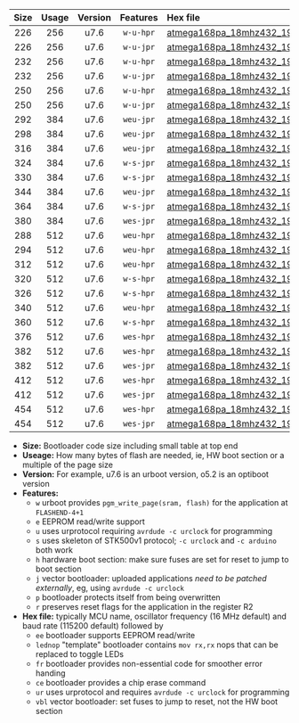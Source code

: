 |Size|Usage|Version|Features|Hex file|
|:-:|:-:|:-:|:-:|:--|
|226|256|u7.6|`w-u-hpr`|[atmega168pa_18mhz432_19200bps_ur.hex](https://raw.githubusercontent.com/stefanrueger/urboot/main//atmega168pa_18mhz432_19200bps_ur.hex)|
|226|256|u7.6|`w-u-jpr`|[atmega168pa_18mhz432_19200bps_ur_vbl.hex](https://raw.githubusercontent.com/stefanrueger/urboot/main//atmega168pa_18mhz432_19200bps_ur_vbl.hex)|
|232|256|u7.6|`w-u-hpr`|[atmega168pa_18mhz432_19200bps_lednop_ur.hex](https://raw.githubusercontent.com/stefanrueger/urboot/main//atmega168pa_18mhz432_19200bps_lednop_ur.hex)|
|232|256|u7.6|`w-u-jpr`|[atmega168pa_18mhz432_19200bps_lednop_ur_vbl.hex](https://raw.githubusercontent.com/stefanrueger/urboot/main//atmega168pa_18mhz432_19200bps_lednop_ur_vbl.hex)|
|250|256|u7.6|`w-u-hpr`|[atmega168pa_18mhz432_19200bps_lednop_fr_ur.hex](https://raw.githubusercontent.com/stefanrueger/urboot/main//atmega168pa_18mhz432_19200bps_lednop_fr_ur.hex)|
|250|256|u7.6|`w-u-jpr`|[atmega168pa_18mhz432_19200bps_lednop_fr_ur_vbl.hex](https://raw.githubusercontent.com/stefanrueger/urboot/main//atmega168pa_18mhz432_19200bps_lednop_fr_ur_vbl.hex)|
|292|384|u7.6|`weu-jpr`|[atmega168pa_18mhz432_19200bps_ee_ur_vbl.hex](https://raw.githubusercontent.com/stefanrueger/urboot/main//atmega168pa_18mhz432_19200bps_ee_ur_vbl.hex)|
|298|384|u7.6|`weu-jpr`|[atmega168pa_18mhz432_19200bps_ee_lednop_ur_vbl.hex](https://raw.githubusercontent.com/stefanrueger/urboot/main//atmega168pa_18mhz432_19200bps_ee_lednop_ur_vbl.hex)|
|316|384|u7.6|`weu-jpr`|[atmega168pa_18mhz432_19200bps_ee_lednop_fr_ur_vbl.hex](https://raw.githubusercontent.com/stefanrueger/urboot/main//atmega168pa_18mhz432_19200bps_ee_lednop_fr_ur_vbl.hex)|
|324|384|u7.6|`w-s-jpr`|[atmega168pa_18mhz432_19200bps_vbl.hex](https://raw.githubusercontent.com/stefanrueger/urboot/main//atmega168pa_18mhz432_19200bps_vbl.hex)|
|330|384|u7.6|`w-s-jpr`|[atmega168pa_18mhz432_19200bps_lednop_vbl.hex](https://raw.githubusercontent.com/stefanrueger/urboot/main//atmega168pa_18mhz432_19200bps_lednop_vbl.hex)|
|344|384|u7.6|`weu-jpr`|[atmega168pa_18mhz432_19200bps_ee_lednop_fr_ce_ur_vbl.hex](https://raw.githubusercontent.com/stefanrueger/urboot/main//atmega168pa_18mhz432_19200bps_ee_lednop_fr_ce_ur_vbl.hex)|
|364|384|u7.6|`w-s-jpr`|[atmega168pa_18mhz432_19200bps_lednop_fr_vbl.hex](https://raw.githubusercontent.com/stefanrueger/urboot/main//atmega168pa_18mhz432_19200bps_lednop_fr_vbl.hex)|
|380|384|u7.6|`wes-jpr`|[atmega168pa_18mhz432_19200bps_ee_vbl.hex](https://raw.githubusercontent.com/stefanrueger/urboot/main//atmega168pa_18mhz432_19200bps_ee_vbl.hex)|
|288|512|u7.6|`weu-hpr`|[atmega168pa_18mhz432_19200bps_ee_ur.hex](https://raw.githubusercontent.com/stefanrueger/urboot/main//atmega168pa_18mhz432_19200bps_ee_ur.hex)|
|294|512|u7.6|`weu-hpr`|[atmega168pa_18mhz432_19200bps_ee_lednop_ur.hex](https://raw.githubusercontent.com/stefanrueger/urboot/main//atmega168pa_18mhz432_19200bps_ee_lednop_ur.hex)|
|312|512|u7.6|`weu-hpr`|[atmega168pa_18mhz432_19200bps_ee_lednop_fr_ur.hex](https://raw.githubusercontent.com/stefanrueger/urboot/main//atmega168pa_18mhz432_19200bps_ee_lednop_fr_ur.hex)|
|320|512|u7.6|`w-s-hpr`|[atmega168pa_18mhz432_19200bps.hex](https://raw.githubusercontent.com/stefanrueger/urboot/main//atmega168pa_18mhz432_19200bps.hex)|
|326|512|u7.6|`w-s-hpr`|[atmega168pa_18mhz432_19200bps_lednop.hex](https://raw.githubusercontent.com/stefanrueger/urboot/main//atmega168pa_18mhz432_19200bps_lednop.hex)|
|340|512|u7.6|`weu-hpr`|[atmega168pa_18mhz432_19200bps_ee_lednop_fr_ce_ur.hex](https://raw.githubusercontent.com/stefanrueger/urboot/main//atmega168pa_18mhz432_19200bps_ee_lednop_fr_ce_ur.hex)|
|360|512|u7.6|`w-s-hpr`|[atmega168pa_18mhz432_19200bps_lednop_fr.hex](https://raw.githubusercontent.com/stefanrueger/urboot/main//atmega168pa_18mhz432_19200bps_lednop_fr.hex)|
|376|512|u7.6|`wes-hpr`|[atmega168pa_18mhz432_19200bps_ee.hex](https://raw.githubusercontent.com/stefanrueger/urboot/main//atmega168pa_18mhz432_19200bps_ee.hex)|
|382|512|u7.6|`wes-hpr`|[atmega168pa_18mhz432_19200bps_ee_lednop.hex](https://raw.githubusercontent.com/stefanrueger/urboot/main//atmega168pa_18mhz432_19200bps_ee_lednop.hex)|
|382|512|u7.6|`wes-jpr`|[atmega168pa_18mhz432_19200bps_ee_lednop_vbl.hex](https://raw.githubusercontent.com/stefanrueger/urboot/main//atmega168pa_18mhz432_19200bps_ee_lednop_vbl.hex)|
|412|512|u7.6|`wes-hpr`|[atmega168pa_18mhz432_19200bps_ee_lednop_fr.hex](https://raw.githubusercontent.com/stefanrueger/urboot/main//atmega168pa_18mhz432_19200bps_ee_lednop_fr.hex)|
|412|512|u7.6|`wes-jpr`|[atmega168pa_18mhz432_19200bps_ee_lednop_fr_vbl.hex](https://raw.githubusercontent.com/stefanrueger/urboot/main//atmega168pa_18mhz432_19200bps_ee_lednop_fr_vbl.hex)|
|454|512|u7.6|`wes-hpr`|[atmega168pa_18mhz432_19200bps_ee_lednop_fr_ce.hex](https://raw.githubusercontent.com/stefanrueger/urboot/main//atmega168pa_18mhz432_19200bps_ee_lednop_fr_ce.hex)|
|454|512|u7.6|`wes-jpr`|[atmega168pa_18mhz432_19200bps_ee_lednop_fr_ce_vbl.hex](https://raw.githubusercontent.com/stefanrueger/urboot/main//atmega168pa_18mhz432_19200bps_ee_lednop_fr_ce_vbl.hex)|

- **Size:** Bootloader code size including small table at top end
- **Useage:** How many bytes of flash are needed, ie, HW boot section or a multiple of the page size
- **Version:** For example, u7.6 is an urboot version, o5.2 is an optiboot version
- **Features:**
  + `w` urboot provides `pgm_write_page(sram, flash)` for the application at `FLASHEND-4+1`
  + `e` EEPROM read/write support
  + `u` uses urprotocol requiring `avrdude -c urclock` for programming
  + `s` uses skeleton of STK500v1 protocol; `-c urclock` and `-c arduino` both work
  + `h` hardware boot section: make sure fuses are set for reset to jump to boot section
  + `j` vector bootloader: uploaded applications *need to be patched externally*, eg, using `avrdude -c urclock`
  + `p` bootloader protects itself from being overwritten
  + `r` preserves reset flags for the application in the register R2
- **Hex file:** typically MCU name, oscillator frequency (16 MHz default) and baud rate (115200 default) followed by
  + `ee` bootloader supports EEPROM read/write
  + `lednop` "template" bootloader contains `mov rx,rx` nops that can be replaced to toggle LEDs
  + `fr` bootloader provides non-essential code for smoother error handing
  + `ce` bootloader provides a chip erase command
  + `ur` uses urprotocol and requires `avrdude -c urclock` for programming
  + `vbl` vector bootloader: set fuses to jump to reset, not the HW boot section
